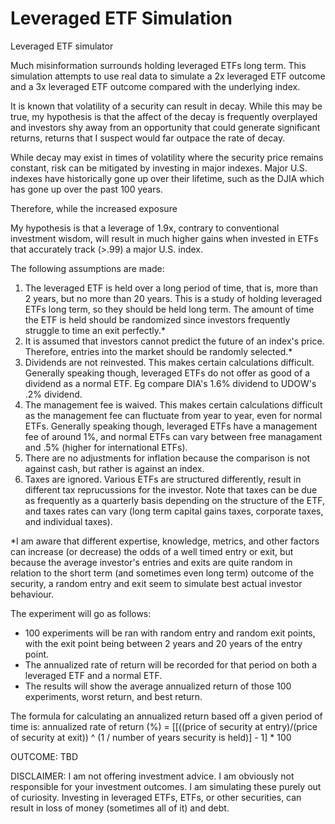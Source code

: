 # Leveraged ETF Simulation
 
Leveraged ETF simulator

Much misinformation surrounds holding leveraged ETFs long term. This simulation attempts to use real data to simulate a 2x leveraged ETF outcome and a 3x leveraged ETF outcome compared with the underlying index.

It is known that volatility of a security can result in decay. While this may be true, my hypothesis is that the affect of the decay is frequently overplayed and investors shy away from an opportunity that
could generate significant returns, returns that I suspect would far outpace the rate of decay.

While decay may exist in times of volatility where the security price remains constant, risk can be mitigated by investing in major indexes. Major U.S. indexes have historically gone up over their lifetime, such as the DJIA which has gone up over the past 100 years.

Therefore, while the increased exposure 

My hypothesis is that a leverage of 1.9x, contrary to conventional investment wisdom, will result in much higher gains when invested in ETFs that accurately track (>.99) a major U.S. index.

The following assumptions are made:
1. The leveraged ETF is held over a long period of time, that is, more than 2 years, but no more than 20 years. This is a study of holding leveraged ETFs long term, so they should be held long term. The amount of time the ETF is held should be randomized since investors frequently struggle to time an exit perfectly.*
2. It is assumed that investors cannot predict the future of an index's price. Therefore, entries into the market should be randomly selected.*
3. Dividends are not reinvested. This makes certain calculations difficult. Generally speaking though, leveraged ETFs do not offer as good of a dividend as a normal ETF. Eg compare DIA's 1.6% dividend to UDOW's .2% dividend.
4. The management fee is waived. This makes certain calculations difficult as the management fee can fluctuate from year to year, even for normal ETFs. Generally speaking though, leveraged ETFs have a management fee of around 1%,
and normal ETFs can vary between free managament and .5% (higher for international ETFs).
5. There are no adjustments for inflation because the comparison is not against cash, but rather is against an index.
6. Taxes are ignored. Various ETFs are structured differently, result in different tax reprucussions for the investor. Note that taxes can be due as frequently as a quarterly basis depending on the structure of the ETF,
and taxes rates can vary (long term capital gains taxes, corporate taxes, and individual taxes).

*I am aware that different expertise, knowledge, metrics, and other factors can increase (or decrease) the odds of a well timed entry or exit, but because the average investor's entries and exits are quite random in relation to
the short term (and sometimes even long term) outcome of the security, a random entry and exit seem to simulate best actual investor behaviour.



The experiment will go as follows:
- 100 experiments will be ran with random entry and random exit points, with the exit point being between 2 years and 20 years of the entry point.
- The annualized rate of return will be recorded for that period on both a leveraged ETF and a normal ETF.
- The results will show the average annualized return of those 100 experiments, worst return, and best return.




The formula for calculating an annualized return based off a given period of time is:
annualized rate of return (%) = [[((price of security at entry)/(price of security at exit)) ^ (1 / number of years security is held)] - 1] * 100


OUTCOME: TBD

DISCLAIMER: I am not offering investment advice. I am obviously not responsible for your investment outcomes. I am simulating these purely out of curiosity. Investing in leveraged ETFs, ETFs, or other securities, can result in loss of money (sometimes all of it) and debt.
